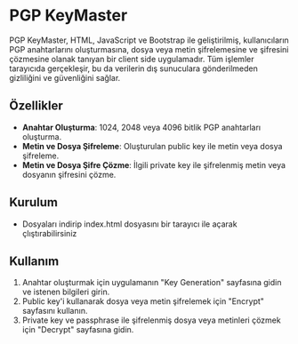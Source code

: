 # PGP KeyMaster

PGP KeyMaster, HTML, JavaScript ve Bootstrap ile geliştirilmiş, kullanıcıların PGP anahtarlarını oluşturmasına, dosya veya metin şifrelemesine ve şifresini çözmesine olanak tanıyan bir client side uygulamadır. Tüm işlemler tarayıcıda gerçekleşir, bu da verilerin dış sunuculara gönderilmeden gizliliğini ve güvenliğini sağlar.

## Özellikler
- **Anahtar Oluşturma**: 1024, 2048 veya 4096 bitlik PGP anahtarları oluşturma.
- **Metin ve Dosya Şifreleme**: Oluşturulan public key ile metin veya dosya şifreleme.
- **Metin ve Dosya Şifre Çözme**: İlgili private key ile şifrelenmiş metin veya dosyanın şifresini çözme.

## Kurulum
- Dosyaları indirip index.html dosyasını bir tarayıcı ile açarak çlıştırabilirsiniz

  
## Kullanım
1. Anahtar oluşturmak için uygulamanın "Key Generation" sayfasına gidin ve istenen bilgileri girin.
2. Public key'i kullanarak dosya veya metin şifrelemek için "Encrypt" sayfasını kullanın.
3. Private key ve passphrase ile şifrelenmiş dosya veya metinleri çözmek için "Decrypt" sayfasına gidin.


 
